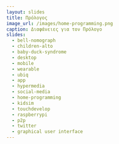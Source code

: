 ```yaml
---
layout: slides
title: Πρόλογος
image_url: /images/home-programming.png
caption: Διαφάνειες για τον Πρόλογο
slides:
  - bell-nomograph
  - children-alto
  - baby-duck-syndrome
  - desktop
  - mobile
  - wearable
  - ubiq
  - app
  - hypermedia
  - social-media
  - home-programming
  - kidsim
  - touchdevelop
  - raspberrypi
  - p2p
  - twitter
  - graphical user interface
---
```


